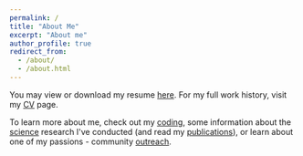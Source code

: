 ```yaml
---
permalink: /
title: "About Me"
excerpt: "About me"
author_profile: true
redirect_from: 
  - /about/
  - /about.html
---
```


You may view or download my resume [here](https://ckrawiec.github.io/files/CKrawiec_resume_07262019.pdf). For my full work history, visit my [CV](/cv/) page.

To learn more about me, check out my [coding](https://ckrawiec.github.io/coding), some information about the [science](/science/) research I've conducted (and read my [publications](/publications/)), or learn about one of my passions - community [outreach](/outreach/).
